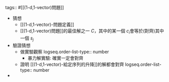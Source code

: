 tags:: #[[(1-d,1-vector)問題]]

- 猜想
	- [[(1-d,1-vector)-問題定義]]
	- [[(1-d,1-vector)問題]]的最佳解之一 $C$，其中的某一個 $c_{i}$會等於(對齊)其中一個 $s_{j}$
- 驗證猜想
	- 做實驗觀察
	  logseq.order-list-type:: number
		- 暴力解實驗: 確實一定會對齊
	- 證明 [[(1-d,1-vector)-給定序列的升降]]的解都會對齊
	  logseq.order-list-type:: number
-